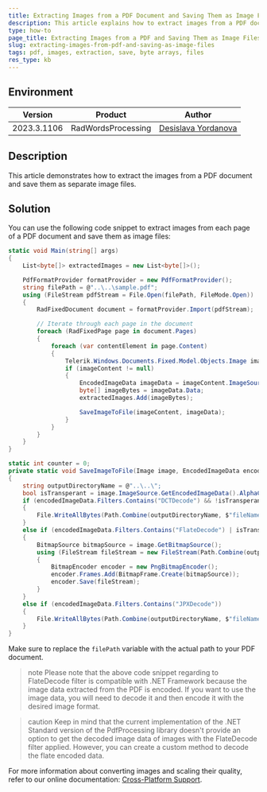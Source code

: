 ```yaml
---
title: Extracting Images from a PDF Document and Saving Them as Image Files
description: This article explains how to extract images from a PDF document and save them as image files. It provides a code snippet and instructions on how to use it.
type: how-to
page_title: Extracting Images from a PDF and Saving Them as Image Files
slug: extracting-images-from-pdf-and-saving-as-image-files
tags: pdf, images, extraction, save, byte arrays, files
res_type: kb
---
```


## Environment

| Version | Product | Author |
| --- | --- | ---- |
| 2023.3.1106 | RadWordsProcessing |[Desislava Yordanova](https://www.telerik.com/blogs/author/desislava-yordanova)|

## Description

This article demonstrates how to extract the images from a PDF document and save them as separate image files.

## Solution

You can use the following code snippet to extract images from each page of a PDF document and save them as image files:

```csharp
static void Main(string[] args)
{
    List<byte[]> extractedImages = new List<byte[]>();

    PdfFormatProvider formatProvider = new PdfFormatProvider();
    string filePath = @"..\..\sample.pdf";
    using (FileStream pdfStream = File.Open(filePath, FileMode.Open))
    {
        RadFixedDocument document = formatProvider.Import(pdfStream);

        // Iterate through each page in the document
        foreach (RadFixedPage page in document.Pages)
        {
            foreach (var contentElement in page.Content)
            {
                Telerik.Windows.Documents.Fixed.Model.Objects.Image imageContent = contentElement as Telerik.Windows.Documents.Fixed.Model.Objects.Image;
                if (imageContent != null)
                {
                    EncodedImageData imageData = imageContent.ImageSource.GetEncodedImageData();
                    byte[] imageBytes = imageData.Data;
                    extractedImages.Add(imageBytes);

                    SaveImageToFile(imageContent, imageData);
                }
            }
        }
    }
}

static int counter = 0;
private static void SaveImageToFile(Image image, EncodedImageData encodedImageData)
{
    string outputDirectoryName = @"..\..\";
    bool isTransperant = image.ImageSource.GetEncodedImageData().AlphaChannel != null;
    if (encodedImageData.Filters.Contains("DCTDecode") && !isTransperant)
    {
        File.WriteAllBytes(Path.Combine(outputDirectoryName, $"fileName{++counter}.jpeg"), encodedImageData.Data);
    }
    else if (encodedImageData.Filters.Contains("FlateDecode") | isTransperant)
    {
        BitmapSource bitmapSource = image.GetBitmapSource();
        using (FileStream fileStream = new FileStream(Path.Combine(outputDirectoryName, $"fileName{++counter}.png"), FileMode.Create))
        {
            BitmapEncoder encoder = new PngBitmapEncoder();
            encoder.Frames.Add(BitmapFrame.Create(bitmapSource));
            encoder.Save(fileStream);
        }
    }
    else if (encodedImageData.Filters.Contains("JPXDecode"))
    {
        File.WriteAllBytes(Path.Combine(outputDirectoryName, $"fileName{++counter}.jp2"), encodedImageData.Data);
    }
}
```

Make sure to replace the `filePath` variable with the actual path to your PDF document.

>note Please note that the above code snippet regarding to FlateDecode filter is compatible with .NET Framework because the image data extracted from the PDF is encoded. If you want to use the image data, you will need to decode it and then encode it with the desired image format. 

>caution Keep in mind that the current implementation of the .NET Standard version of the PdfProcessing library doesn't provide an option to get the decoded image data of images with the FlateDecode filter applied. However, you can create a custom method to decode the flate encoded data.

For more information about converting images and scaling their quality, refer to our online documentation: [Cross-Platform Support](https://docs.telerik.com/devtools/document-processing/libraries/radpdfprocessing/cross-platform/images).


